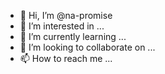 - 👋 Hi, I’m @na-promise
- 👀 I’m interested in ...
- 🌱 I’m currently learning ...
- 💞️ I’m looking to collaborate on ...
- 📫 How to reach me ...

<!---
na-promise/na-promise is a ✨ special ✨ repository because its `README.md` (this file) appears on your GitHub profile.
You can click the Preview link to take a look at your changes.
--->
